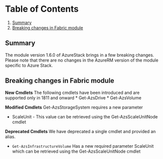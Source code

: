 
# Table of Contents

1. [Summary](#summary)
2. [Breaking changes in Fabric module](#Breaking-changes-in-fabric-module)

## Summary

The module version 1.6.0 of AzureStack brings in a few breaking changes. Please note that there are no changes in the AzureRM version of the module specific to Azure Stack.

## Breaking changes in Fabric module

**New Cmdlets**
 The following cmdlets have been introduced and are supported only in 1811 and onward
    * Get-AzsDrive
    * Get-AzsVolume

**Modified Cmdlets**
Get-AzsStorageSystem requires a new parameter

* ScaleUnit - This value can be retrieved using the Get-AzsScaleUnitNode cmdlet

**Deprecated Cmdlets**
We have deprecated a single cmdlet and provided an alias.

* ```Get-AzsInfrastructureVolume``` Has a new required parameter ScaleUnit which can be retrieved using the Get-AzsScaleUnitNode cmdlet
